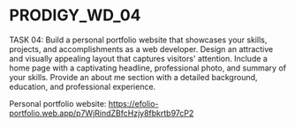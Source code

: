 # PRODIGY_WD_04

TASK 04: Build a personal portfolio website that showcases your skills, projects, and accomplishments as a web developer. Design an attractive and visually appealing layout that captures visitors' attention. Include a home page with a captivating headline, professional photo, and summary of your skills. Provide an about me section with a detailed background, education, and professional experience.

Personal portfolio website: https://efolio-portfolio.web.app/p7WjRindZBfcHzjy8fbkrtb97cP2
